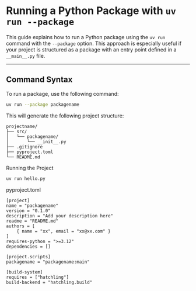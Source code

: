 # Running a Python Package with `uv run --package`

This guide explains how to run a Python package using the `uv run` command with the `--package` option. This approach is especially useful if your project is structured as a package with an entry point defined in a `__main__.py` file.

---

## Command Syntax

To run a package, use the following command:

```sh
uv run --package packagename
```
This will generate the following project structure:

```
projectname/
├── src/
│   └── packagename/
│       └── __init__.py
├── .gitignore
├── pyproject.toml
└── README.md
```
Running the Project

```sh
uv run hello.py
```

pyproject.toml

```
[project]
name = "packagename"
version = "0.1.0"
description = "Add your description here"
readme = "README.md"
authors = [
    { name = "xx", email = "xx@xx.com" }
]
requires-python = ">=3.12"
dependencies = []

[project.scripts]
packagename = "packagename:main"

[build-system]
requires = ["hatchling"]
build-backend = "hatchling.build"
```